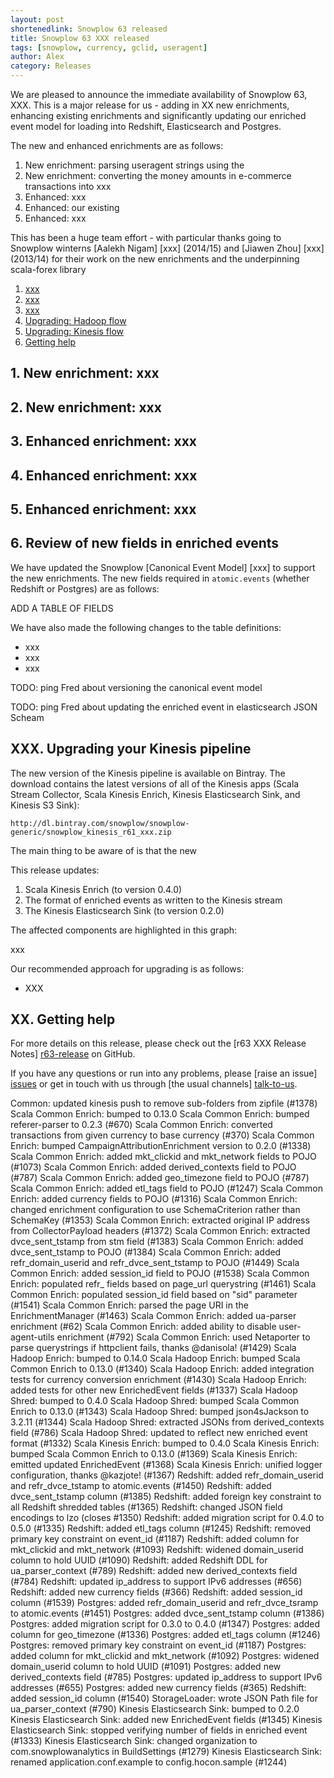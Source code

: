 ```yaml
---
layout: post
shortenedlink: Snowplow 63 released
title: Snowplow 63 XXX released
tags: [snowplow, currency, gclid, useragent]
author: Alex
category: Releases
---
```


We are pleased to announce the immediate availability of Snowplow 63, XXX. This is a major release for us - adding in XX new enrichments, enhancing existing enrichments and significantly updating our enriched event model for loading into Redshift, Elasticsearch and Postgres.

The new and enhanced enrichments are as follows:

1. New enrichment: parsing useragent strings using the 
2. New enrichment: converting the money amounts in e-commerce transactions into xxx
3. Enhanced: xxx
4. Enhanced: our existing
5. Enhanced: xxx

This has been a huge team effort - with particular thanks going to Snowplow winterns [Aalekh Nigam] [xxx] (2014/15) and [Jiawen Zhou] [xxx] (2013/14) for their work on the new enrichments and the underpinning scala-forex library 

1. [xxx]()
2. [xxx]()
3. [xxx]()
3. [Upgrading: Hadoop flow](#upgrading)
3. [Upgrading: Kinesis flow](#upgrading)
4. [Getting help](#help)

<!--more-->

<h2><a name="xxx">1. New enrichment: xxx</a></h2>

<h2><a name="xxx">2. New enrichment: xxx</a></h2>

<h2><a name="xxx">3. Enhanced enrichment: xxx</a></h2>

<h2><a name="xxx">4. Enhanced enrichment: xxx</a></h2>

<h2><a name="xxx">5. Enhanced enrichment: xxx</a></h2>

<h2><a name="xxx">6. Review of new fields in enriched events</a></h2>

We have updated the Snowplow [Canonical Event Model] [xxx] to support the new enrichments. The new fields required in `atomic.events` (whether Redshift or Postgres) are as follows:

ADD A TABLE OF FIELDS 

We have also made the following changes to the table definitions:

* xxx
* xxx
* xxx

TODO: ping Fred about versioning the canonical event model

TODO: ping Fred about updating the enriched event in elasticsearch JSON Scheam


<div class="html">
<h2><a name="upgrading-kinesis">XXX. Upgrading your Kinesis pipeline</a></h2>
</div>

The new version of the Kinesis pipeline is available on Bintray. The download contains the latest versions of all of the Kinesis apps (Scala Stream Collector, Scala Kinesis Enrich, Kinesis Elasticsearch Sink, and Kinesis S3 Sink):

    http://dl.bintray.com/snowplow/snowplow-generic/snowplow_kinesis_r61_xxx.zip

The main thing to be aware of is that the new 

This release updates:

1. Scala Kinesis Enrich (to version 0.4.0)
2. The format of enriched events as written to the Kinesis stream 
3. The Kinesis Elasticsearch Sink (to version 0.2.0)

The affected components are highlighted in this graph:

xxx

Our recommended approach for upgrading is as follows:

* XXX

<h2><a name="help">XX. Getting help</a></h2>

For more details on this release, please check out the [r63 XXX Release Notes] [r63-release] on GitHub. 

If you have any questions or run into any problems, please [raise an issue] [issues] or get in touch with us through [the usual channels] [talk-to-us].


Common: updated kinesis push to remove sub-folders from zipfile (#1378)
Scala Common Enrich: bumped to 0.13.0
Scala Common Enrich: bumped referer-parser to 0.2.3 (#670)
Scala Common Enrich: converted transactions from given currency to base currency (#370)
Scala Common Enrich: bumped CampaignAttributionEnrichment version to 0.2.0 (#1338)
Scala Common Enrich: added mkt_clickid and mkt_network fields to POJO (#1073)
Scala Common Enrich: added derived_contexts field to POJO (#787)
Scala Common Enrich: added geo_timezone field to POJO (#787)
Scala Common Enrich: added etl_tags field to POJO (#1247)
Scala Common Enrich: added currency fields to POJO (#1316)
Scala Common Enrich: changed enrichment configuration to use SchemaCriterion rather than SchemaKey (#1353)
Scala Common Enrich: extracted original IP address from CollectorPayload headers (#1372)
Scala Common Enrich: extracted dvce_sent_tstamp from stm field (#1383)
Scala Common Enrich: added dvce_sent_tstamp to POJO (#1384)
Scala Common Enrich: added refr_domain_userid and refr_dvce_sent_tstamp to POJO (#1449)
Scala Common Enrich: added session_id field to POJO (#1538)
Scala Common Enrich: populated refr_ fields based on page_url querystring (#1461)
Scala Common Enrich: populated session_id field based on "sid" parameter (#1541)
Scala Common Enrich: parsed the page URI in the EnrichmentManager (#1463)
Scala Common Enrich: added ua-parser enrichment (#62)
Scala Common Enrich: added ability to disable user-agent-utils enrichment (#792)
Scala Common Enrich: used Netaporter to parse querystrings if httpclient fails, thanks @danisola! (#1429)
Scala Hadoop Enrich: bumped to 0.14.0
Scala Hadoop Enrich: bumped Scala Common Enrich to 0.13.0 (#1340)
Scala Hadoop Enrich: added integration tests for currency conversion enrichment (#1430)
Scala Hadoop Enrich: added tests for other new EnrichedEvent fields (#1337)
Scala Hadoop Shred: bumped to 0.4.0
Scala Hadoop Shred: bumped Scala Common Enrich to 0.13.0 (#1343)
Scala Hadoop Shred: bumped json4sJackson to 3.2.11 (#1344)
Scala Hadoop Shred: extracted JSONs from derived_contexts field (#786)
Scala Hadoop Shred: updated to reflect new enriched event format (#1332)
Scala Kinesis Enrich: bumped to 0.4.0
Scala Kinesis Enrich: bumped Scala Common Enrich to 0.13.0 (#1369)
Scala Kinesis Enrich: emitted updated EnrichedEvent (#1368)
Scala Kinesis Enrich: unified logger configuration, thanks @kazjote! (#1367)
Redshift: added refr_domain_userid and refr_dvce_tstamp to atomic.events (#1450)
Redshift: added dvce_sent_tstamp column (#1385)
Redshift: added foreign key constraint to all Redshift shredded tables (#1365)
Redshift: changed JSON field encodings to lzo (closes #1350)
Redshift: added migration script for 0.4.0 to 0.5.0 (#1335)
Redshift: added etl_tags column (#1245)
Redshift: removed primary key constraint on event_id (#1187)
Redshift: added column for mkt_clickid and mkt_network (#1093)
Redshift: widened domain_userid column to hold UUID (#1090)
Redshift: added Redshift DDL for ua_parser_context (#789)
Redshift: added new derived_contexts field (#784)
Redshift: updated ip_address to support IPv6 addresses (#656)
Redshift: added new currency fields (#366)
Redshift: added session_id column (#1539)
Postgres: added refr_domain_userid and refr_dvce_tsramp to atomic.events (#1451)
Postgres: added dvce_sent_tstamp column (#1386)
Postgres: added migration script for 0.3.0 to 0.4.0 (#1347)
Postgres: added column for geo_timezone (#1336)
Postgres: added etl_tags column (#1246)
Postgres: removed primary key constraint on event_id (#1187)
Postgres: added column for mkt_clickid and mkt_network (#1092)
Postgres: widened domain_userid column to hold UUID (#1091)
Postgres: added new derived_contexts field (#785)
Postgres: updated ip_address to support IPv6 addresses (#655)
Postgres: added new currency fields (#365)
Redshift: added session_id column (#1540)
StorageLoader: wrote JSON Path file for ua_parser_context (#790)
Kinesis Elasticsearch Sink: bumped to 0.2.0
Kinesis Elasticsearch Sink: added new EnrichedEvent fields (#1345)
Kinesis Elasticsearch Sink: stopped verifying number of fields in enriched event (#1333)
Kinesis Elasticsearch Sink: changed organization to com.snowplowanalytics in BuildSettings (#1279)
Kinesis Elasticsearch Sink: renamed application.conf.example to config.hocon.sample (#1244)


[r63-release]: https://github.com/snowplow/snowplow/releases/tag/r63-xxx-xxx
[issues]: https://github.com/snowplow/snowplow/issues
[talk-to-us]: https://github.com/snowplow/snowplow/wiki/Talk-to-us
